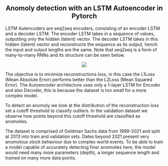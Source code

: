 <h2><center>Anomoly detection with an LSTM Autoencoder in Pytorch</h2></center>

LSTM Autencoders are seq2seq encoders, consisting of an encoder LSTM and a decoder LSTM. The encoder LSTM takes in a sequence of values, outputting only the hidden (latent) vector. The decoder LSTM takes in this hidden (latent) vector and reconstructs the sequence as its output, hench the input and output lengths are the same. Note that seq2seq is a form of many-to-many RNNs and its structure can be seen below.

<p align="center">
  <img src = "https://drive.google.com/uc?id=12gY9ml_YE2HlQ0_YHAVw_tDFN5rFNP6W">
</p>


The objective is to minimize reconstructions loss, in this case the L1Loss (Mean Absolute Error) performs better than the L2Loss (Mean Squared Error). The Autoencoder architecture uses only a 1-layer LSTM for Encoder and also Decoder, this is because the dataset is too small for a more complex model.

To detect an anomoly we look at the distribution of the reconstruction loss set a cutoff threshold to classify outliers. In the validation dataset we observe how points beyond this cutoff threshold are classified as anomolies.

The dataset is comprised of Goldman Sachs data from 1999-2021 and split at 2013 into train and validation sets. Dates beyond 2021 present very anomolous stock behaviour due to complex world events. To be able to train a model capable of accurately detecting finer anomolies here, the model would need many more parameters (depth), a longer sequence length and trained on many more data points.
